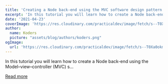 ```yaml
---
title: 'Creating a Node back-end using the MVC software design pattern'
excerpt: 'In this tutorial you will learn how to create a Node back-end using the Model–view–controller (MVC) s...'
date: '2021-04-23'
coverImage: 'https://res.cloudinary.com/practicaldev/image/fetch/s--T0Xa0okm--/c_imagga_scale,f_auto,fl_progressive,h_420,q_auto,w_1000/https://dev-to-uploads.s3.amazonaws.com/uploads/articles/si9y48tlb7z61y9d5qp3.png'
author:
  name: Koders
  picture: "assets/blog/authors/koders.png"
ogImage:
  url: 'https://res.cloudinary.com/practicaldev/image/fetch/s--T0Xa0okm--/c_imagga_scale,f_auto,fl_progressive,h_420,q_auto,w_1000/https://dev-to-uploads.s3.amazonaws.com/uploads/articles/si9y48tlb7z61y9d5qp3.png'
---
```


In this tutorial you will learn how to create a Node back-end using the Model–view–controller (MVC) s...

[Read more](https://dev.to/andrewbaisden/creating-a-node-back-end-using-the-mvc-software-design-pattern-5d82)
